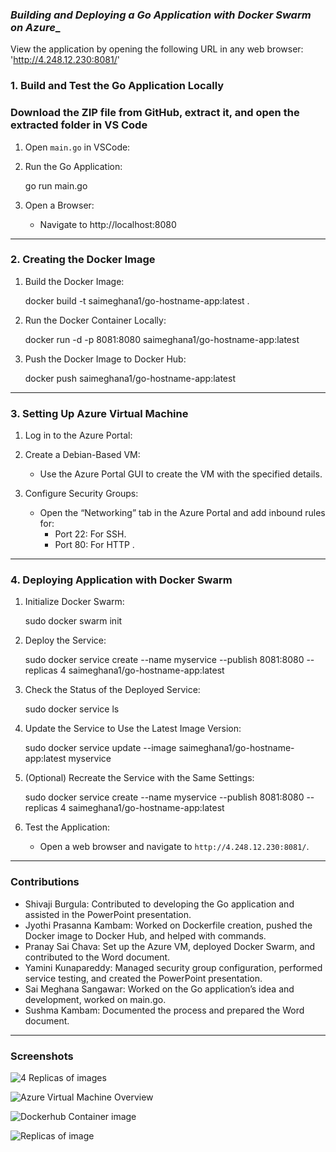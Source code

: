 ### _____Building and Deploying a Go Application with Docker Swarm on Azure______

View the application by opening the following URL in any web browser: 'http://4.248.12.230:8081/'

### 1. Build and Test the Go Application Locally  
### Download the ZIP file from GitHub, extract it, and open the extracted folder in VS Code

1. Open `main.go` in VSCode:

2. Run the Go Application:
   
   go run main.go
   
3. Open a Browser:
   - Navigate to http://localhost:8080 

_____________________________________________________________________________________


### 2. Creating the Docker Image

1. Build the Docker Image:
   
   docker build -t saimeghana1/go-hostname-app:latest .
   
2. Run the Docker Container Locally:
   
   docker run -d -p 8081:8080 saimeghana1/go-hostname-app:latest
   
3. Push the Docker Image to Docker Hub:
   
   docker push saimeghana1/go-hostname-app:latest
_____________________________________________________________________________________

### 3. Setting Up Azure Virtual Machine

1. Log in to the Azure Portal:

2. Create a Debian-Based VM:
   - Use the Azure Portal GUI to create the VM with the specified details.

3. Configure Security Groups:
   - Open the “Networking” tab in the Azure Portal and add inbound rules for:
     - Port 22: For SSH.
     - Port 80: For HTTP .
_____________________________________________________________________________________

### 4. Deploying Application with Docker Swarm

1. Initialize Docker Swarm:
   
   sudo docker swarm init
   
2. Deploy the Service:
   
   sudo docker service create --name myservice --publish 8081:8080 --replicas 4 saimeghana1/go-hostname-app:latest

3. Check the Status of the Deployed Service:
   
   sudo docker service ls
   
4. Update the Service to Use the Latest Image Version:
   
   sudo docker service update --image saimeghana1/go-hostname-app:latest myservice

5. (Optional) Recreate the Service with the Same Settings:
   
   sudo docker service create --name myservice --publish 8081:8080 --replicas 4 saimeghana1/go-hostname-app:latest

6. Test the Application:
   - Open a web browser and navigate to `http://4.248.12.230:8081/`.
_____________________________________________________________________________________

### Contributions

- Shivaji Burgula: Contributed to developing the Go application and assisted in the PowerPoint presentation.
- Jyothi Prasanna Kambam: Worked on Dockerfile creation, pushed the Docker image to Docker Hub, and helped with commands.
- Pranay Sai Chava: Set up the Azure VM, deployed Docker Swarm, and contributed to the Word document.
- Yamini Kunapareddy: Managed security group configuration, performed service testing, and created the PowerPoint presentation.
- Sai Meghana Sangawar: Worked on the Go application’s idea and development, worked on main.go.
- Sushma Kambam: Documented the process and prepared the Word document.
_____________________________________________________________________________________

### Screenshots

![4 Replicas of images](https://github.com/user-attachments/assets/3cfc044d-d7e1-413c-b7bb-09ddcc06f94d)

![Azure Virtual Machine Overview](https://github.com/user-attachments/assets/31ee5610-e221-463d-96f8-fbbed0c61ea9)

![Dockerhub Container image](https://github.com/user-attachments/assets/b2aebb1d-e706-4373-a386-99f115cdc60a)

![Replicas of image](https://github.com/user-attachments/assets/6e92bbc1-99a2-4dfd-8a99-cf41964ebbf9)
